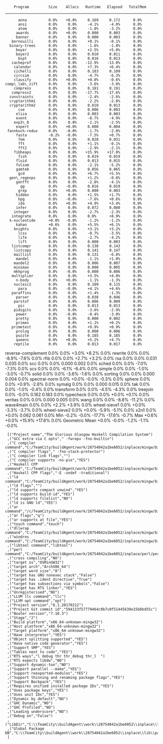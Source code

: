         Program         Size    Allocs   Runtime   Elapsed   TotalMem
  -------------------- ------- -------- --------- --------- ----------
          anna          0.0%    +0.0%     0.169     0.172      0.0%
          ansi          0.0%     0.0%     -4.1%     -4.0%      0.0%
          atom          0.0%     0.0%     -1.8%     -3.2%      0.0%
         awards         0.0%    +0.0%     0.000     0.003      0.0%
         banner         0.0%     0.0%     0.000     0.003      0.0%
       bernouilli       0.0%     0.0%     +0.1%     -0.1%      0.0%
      binary-trees      0.0%     0.0%     -1.6%     -1.0%      0.0%
         boyer          0.0%     0.0%     +2.5%     +5.0%      0.0%
         boyer2         0.0%     0.0%     0.010     0.011      0.0%
          bspt          0.0%     0.0%     0.016     0.013      0.0%
       cacheprof        0.0%     0.0%    -12.9%    -13.0%      0.0%
        calendar        0.0%     0.0%     +7.3%     +6.4%      0.0%
        cichelli        0.0%     0.0%     0.103     0.109      0.0%
        circsim         0.0%     0.0%     -4.7%     -6.3%      0.0%
        clausify        0.0%    +0.0%     +0.0%     -0.6%      0.0%
    comp\_lab\_zift     0.0%     0.0%     -3.6%     -3.0%      0.0%
        compress        0.0%     0.0%     0.181     0.191      0.0%
       compress2        0.0%     0.0%    -17.7%    -17.6%      0.0%
      constraints       0.0%     0.0%     -2.4%     -2.6%      0.0%
      cryptarithm1      0.0%     0.0%     -2.2%     -2.8%      0.0%
      cryptarithm2      0.0%     0.0%     0.010     0.013      0.0%
          cse           0.0%     0.0%     0.006     0.003      0.0%
         eliza          0.0%     0.0%     0.003     0.003      0.0%
         event          0.0%     0.0%     -8.7%     -4.9%      0.0%
        exp3\_8         0.0%     0.0%     -2.1%     -2.5%      0.0%
         expert         0.0%    +0.0%     0.000     0.004      0.0%
     fannkuch-redux     0.0%    -0.0%     -1.7%     -2.0%      0.0%
         fasta          -0.2%   -0.0%     -7.5%     +0.7%      0.0%
          fem           0.0%     0.0%     0.028     0.031      0.0%
          fft           0.0%     0.0%     +1.1%     -0.1%      0.0%
          fft2          0.0%     0.0%     -2.9%     -2.1%      0.0%
        fibheaps        0.0%     0.0%    +15.9%    +17.8%      0.0%
          fish          0.0%     0.0%     0.019     0.019      0.0%
         fluid          0.0%     0.0%     0.013     0.015      0.0%
         fulsom         0.0%     0.0%     -2.1%     -5.2%      0.0%
         gamteb         0.0%     0.0%     0.056     0.065      0.0%
          gcd           0.0%     0.0%     +6.7%     +5.5%      0.0%
      gen\_regexps      0.0%     0.0%     +1.2%     -0.8%      0.0%
         genfft         0.0%     0.0%     -2.8%     -4.1%      0.0%
           gg           0.0%    -0.0%     0.016     0.019      0.0%
          grep          0.0%    +0.0%     0.000     0.003      0.0%
         hidden         0.0%     0.0%     +1.5%     +1.7%      0.0%
          hpg           0.0%    -0.0%     -7.6%     +0.6%      0.0%
          ida           0.0%    +0.0%     +4.9%     +3.4%      0.0%
         infer          0.0%     0.0%     0.072     0.080      0.0%
        integer         0.0%     0.0%     -2.7%     -2.3%      0.0%
       integrate        0.0%     0.0%     0.0%      +8.9%      0.0%
      k-nucleotide      +0.0%   -0.0%     -1.2%     -1.2%      0.0%
         kahan          +0.6%    0.0%     +5.5%     +6.1%      0.0%
        knights         0.0%     0.0%     +3.1%     +3.2%      0.0%
          lcss          0.0%     0.0%     -0.7%     -3.5%      0.0%
          life          0.0%     0.0%     -2.7%     -4.2%      0.0%
          lift          0.0%     0.0%     0.000     0.003      0.0%
       listcompr        0.0%     0.0%     0.138     0.143      0.0%
        listcopy        0.0%     0.0%     0.141     0.147      0.0%
        maillist        0.0%     0.0%     0.131     -6.8%      0.0%
         mandel         0.0%     0.0%     -1.1%     +1.0%      0.0%
        mandel2         0.0%     0.0%     0.006     0.007      0.0%
        minimax         0.0%     0.0%     0.000     0.005      0.0%
        mkhprog         0.0%    -0.0%     0.000     0.006      0.0%
       multiplier       0.0%     0.0%     +3.5%     +4.0%      0.0%
         n-body         0.0%    +0.0%     -1.1%     -1.3%      0.0%
        nucleic2        0.0%     0.0%     0.109     0.115      0.0%
          para          0.0%    -0.0%     +4.1%     +4.6%      0.0%
       paraffins        0.0%     0.0%     +1.4%     -1.3%      0.0%
         parser         0.0%     0.0%     0.038     0.046      0.0%
        parstof         0.0%     0.0%     0.006     0.009      0.0%
          pic           0.0%     0.0%     0.013     0.013      0.0%
        pidigits        0.0%     0.0%     -3.6%     -2.9%      0.0%
         power          0.0%    -0.0%     -0.4%     -3.0%      0.0%
         pretty         0.0%     0.0%     0.000     0.002      0.0%
         primes         0.0%     0.0%     +1.1%     +0.2%      0.0%
       primetest        0.0%     0.0%     +9.9%     +8.9%      0.0%
         prolog         0.0%     0.0%     0.000     0.006      0.0%
         puzzle         0.0%     0.0%     0.185     0.185      0.0%
         queens         0.0%    +0.0%     +5.2%     +4.7%      0.0%
        reptile         0.0%     0.0%     0.013     0.017      0.0%
   reverse-complement   0.0%     0.0%     +3.0%     +8.2%      0.0%
        rewrite         0.0%     0.0%     -8.9%     -7.6%      0.0%
          rfib          0.0%     0.0%     +2.7%     +3.2%      0.0%
          rsa           0.0%     0.0%     0.031     0.035      0.0%
          scc           0.0%     0.0%     0.000     0.002      0.0%
         sched          0.0%     0.0%     -7.0%     -7.3%      0.0%
          scs           0.0%     0.0%     -6.1%     -6.4%      0.0%
         simple         0.0%     0.0%     -1.0%     -3.0%     -0.7%
         solid          0.0%     0.0%     -3.6%     -1.6%      0.0%
        sorting         0.0%     0.0%     0.000     0.004      0.0%
     spectral-norm      0.0%    +0.0%     -0.0%     -0.3%      0.0%
         sphere         0.0%     0.0%     +0.9%     -2.8%      0.0%
         symalg         0.0%     0.0%     0.000     0.015      0.0%
          tak           0.0%     0.0%     -1.0%     -0.4%      0.0%
       transform        0.0%     0.0%     -4.5%     -4.3%      0.0%
        treejoin        0.0%    -0.0%     0.162     0.183      0.0%
       typecheck        0.0%     0.0%     +0.0%     +0.1%      0.0%
        veritas         0.0%     0.0%     0.000     0.005      0.0%
          wang          0.0%     0.0%     -8.8%    -11.2%      0.0%
       wave4main        0.0%     0.0%     +2.2%     +3.9%      0.0%
      wheel-sieve1      0.0%    +0.0%     -3.3%     -3.7%      0.0%
      wheel-sieve2      0.0%    +0.0%     -5.9%     -5.1%      0.0%
          x2n1          0.0%    +0.0%     0.062     0.061      0.0%
          Min           -0.2%   -0.0%    -17.7%    -17.6%     -0.7%
          Max           +0.6%   +0.0%    +15.9%    +17.8%      0.0%
     Geometric Mean     +0.0%   -0.0%     -1.2%     -1.1%     -0.0%

     [("Project name","The Glorious Glasgow Haskell Compilation System")
     ,("GCC extra via C opts"," -fwrapv -fno-builtin")
     ,("C compiler command","C:/TeamCity/buildAgent/work/28754042a1be6052/inplace/mingw/bin/gcc.exe")
     ,("C compiler flags"," -fno-stack-protector")
     ,("C compiler link flags","")
     ,("C compiler supports -no-pie","YES")
     ,("Haskell CPP command","C:/TeamCity/buildAgent/work/28754042a1be6052/inplace/mingw/bin/gcc.exe")
     ,("Haskell CPP flags","-E -undef -traditional")
     ,("ld command","C:/TeamCity/buildAgent/work/28754042a1be6052/inplace/mingw/bin/ld.exe")
     ,("ld flags","")
     ,("ld supports compact unwind","YES")
     ,("ld supports build-id","YES")
     ,("ld supports filelist","NO")
     ,("ld is GNU ld","YES")
     ,("ar command","/c/TeamCity/buildAgent/work/28754042a1be6052/inplace/mingw/bin/ar")
     ,("ar flags","q")
     ,("ar supports at file","YES")
     ,("touch command","touch")
     ,("dllwrap command","C:/TeamCity/buildAgent/work/28754042a1be6052/inplace/mingw/bin/dllwrap.exe")
     ,("windres command","C:/TeamCity/buildAgent/work/28754042a1be6052/inplace/mingw/bin/windres.exe")
     ,("libtool command","libtool")
     ,("perl command","C:/TeamCity/buildAgent/work/28754042a1be6052/inplace/perl/perl")
     ,("cross compiling","NO")
     ,("target os","OSMinGW32")
     ,("target arch","ArchX86_64")
     ,("target word size","8")
     ,("target has GNU nonexec stack","False")
     ,("target has .ident directive","True")
     ,("target has subsections via symbols","False")
     ,("target has RTS linker","YES")
     ,("Unregisterised","NO")
     ,("LLVM llc command","llc")
     ,("LLVM opt command","opt")
     ,("Project version","8.1.20170212")
     ,("Project Git commit id","594123f57779464c9b7c0f51445639e15b8bd55c")
     ,("Booter version","7.10.3")
     ,("Stage","2")
     ,("Build platform","x86_64-unknown-mingw32")
     ,("Host platform","x86_64-unknown-mingw32")
     ,("Target platform","x86_64-unknown-mingw32")
     ,("Have interpreter","YES")
     ,("Object splitting supported","YES")
     ,("Have native code generator","YES")
     ,("Support SMP","YES")
     ,("Tables next to code","YES")
     ,("RTS ways","l debug thr thr_debug thr_l  ")
     ,("RTS expects libdw","NO")
     ,("Support dynamic-too","NO")
     ,("Support parallel --make","YES")
     ,("Support reexported-modules","YES")
     ,("Support thinning and renaming package flags","YES")
     ,("Support Backpack","YES")
     ,("Requires unified installed package IDs","YES")
     ,("Uses package keys","YES")
     ,("Uses unit IDs","YES")
     ,("Dynamic by default","NO")
     ,("GHC Dynamic","NO")
     ,("GHC Profiled","NO")
     ,("Leading underscore","NO")
     ,("Debug on","False")
     ,("LibDir","C:\\TeamCity\\buildAgent\\work\\28754042a1be6052\\inplace\\lib")
     ,("Global Package DB","C:\\TeamCity\\buildAgent\\work\\28754042a1be6052\\inplace\\lib\\package.conf.d")
     ]
